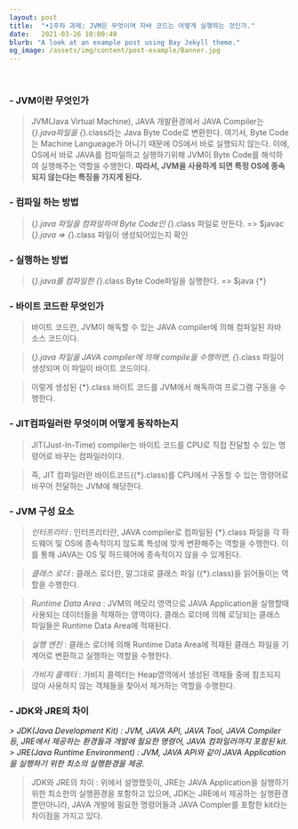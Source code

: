 ```yaml
---
layout: post
title:  "•1주차 과제: JVM은 무엇이며 자바 코드는 어떻게 실행하는 것인가."
date:   2021-03-26 10:00:40
blurb: "A look at an example post using Bay Jekyll theme."
og_image: /assets/img/content/post-example/Banner.jpg
---
```

<br />




### - JVM이란 무엇인가

> JVM(Java Virtual Machine), JAVA 개발환경에서 JAVA Compiler는 {*}.java파일을 {*}.class라는 Java Byte Code로 변환한다.
> 여기서, Byte Code는 Machine Langueage가 아니기 때문에 OS에서 바로 실행되지 않는다.
> 이에, OS에서 바로 JAVA를 컴파일하고 실행하기위해 JVM이 Byte Code를 해석하여 실행해주는 역할을 수행한다.
> **따라서, JVM을 사용하게 되면 특정 OS에 종속되지 않는다는 특징을 가지게 된다.**

### - 컴파일 하는 방법

> {*}.java 파일을 컴파일하여 Byte Code인 {*}.class 파일로 만든다.
> => $javac {*}.java
> => {*}.class 파일이 생성되어있는지 확인

### - 실행하는 방법

> {*}.java를 컴파일한 {*}.class Byte Code파일을 실행한다.
> => $java {*}

### - 바이트 코드란 무엇인가

> 바이트 코드란, JVM이 해독할 수 있는 JAVA compiler에 의해 컴파일된 자바 소스 코드이다.

> {*}.java 파일을 JAVA compiler에 의해 compile을 수행하면, {*}.class 파일이 생성되며 이 파일이 바이트 코드이다.

> 이렇게 생성된 {*}.class 바이트 코드를 JVM에서 해독하여 프로그램 구동을 수행한다.


### - JIT컴파일러란 무엇이며 어떻게 동작하는지

> JIT(Just-In-Time) compiler는 바이트 코드를 CPU로 직접 전달할 수 있는 명령어로 바꾸는 컴파일러이다.

> 즉, JIT 컴파일러란 바이트코드({*}.class)를 CPU에서 구동할 수 있는 명령어로 바꾸어 전달하는 JVM에 해당한다.


### - JVM 구성 요소

> _인터프리터_ : 인터프리터란, JAVA compiler로 컴파일된 {*}.class 파일을 각 하드웨어 및 OS에 종속적이지 않도록 특성에 맞게 변환해주는 역할을 수행한다. 이를 통해 JAVA는 OS 및 하드웨어에 종속적이지 않을 수 있게된다.

> _클래스 로더_ : 클래스 로더란, 말그대로 클래스 파일 ({*}.class)을 읽어들이는 역할을 수행한다.

> _Runtime Data Area_ : JVM의 메모리 영역으로 JAVA Application을 실행할때 사용되는 데이터들을 적재하는 영역이다. 클래스 로더에 의해 로딩되는 클래스 파일들은 Runtime Data Area에 적재된다.

> _실행 엔진_ : 클래스 로더에 의해 Runtime Data Area에 적재된 클래스 파일을 기계어로 변환하고 실행하는 역할을 수행한다.

> _가비지 콜렉터_ : 가비지 콜렉터는 Heap영역에서 생성된 객채들 중에 참조되지 않아 사용하지 않는 객체들을 찾아서 제거하는 역할을 수행한다.


### - JDK와 JRE의 차이

__> JDK(Java Development Kit) : JVM, JAVA API, JAVA Tool, JAVA Compiler 등, JRE에서 제공하는 환경들과 개발에 필요한 명령어, JAVA 컴파일러까지 포함된 kit._
_> JRE(Java Runtime Environment) : JVM, JAVA API와 같이 JAVA Application을 실행하기 위한 최소의 실행환경을 제공.__

> JDK와 JRE의 차이 : 위에서 설명했듯이, JRE는 JAVA Application을 실행하기 위한 최소한의 실행환경을 포함하고 있으며, JDK는 JRE에서 제공하는 실행환경뿐만아니라, JAVA 개발에 필요한 명령어들과 JAVA Compler를 포함한 kit라는 차이점을 가지고 있다.
